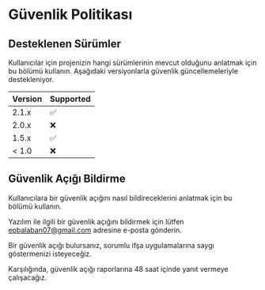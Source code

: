 # Güvenlik Politikası

## Desteklenen Sürümler

Kullanıcılar için projenizin hangi sürümlerinin mevcut olduğunu anlatmak için bu bölümü kullanın.
Aşağıdaki versiyonlarla güvenlik güncellemeleriyle destekleniyor.

| Version | Supported          |
| ------- | ------------------ |
| 2.1.x   | :white_check_mark: |
| 2.0.x   | :x:                |
| 1.5.x   | :white_check_mark: |
| < 1.0   | :x:                |

## Güvenlik Açığı Bildirme

Kullanıcılara bir güvenlik açığını nasıl bildireceklerini anlatmak için bu bölümü kullanın.

Yazılım ile ilgili bir güvenlik açığını bildirmek için lütfen epbalaban07@gmail.com adresine e-posta gönderin.

Bir güvenlik açığı bulursanız, sorumlu ifşa uygulamalarına saygı göstermenizi isteyeceğiz.

Karşılığında, güvenlik açığı raporlarına 48 saat içinde yanıt vermeye çalışacağız.
